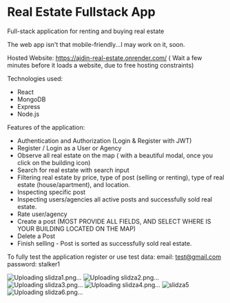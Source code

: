 # Real Estate Fullstack App
Full-stack application for renting and buying real estate

The web app isn't that mobile-friendly...I may work on it, soon.

Hosted Website: https://ajdin-real-estate.onrender.com/
( Wait a few minutes before it loads a website, due to free hosting constraints)

Technologies used: 
- React
- MongoDB
- Express
- Node.js

Features of the application:
- Authentication and Authorization (Login & Register with JWT)
- Register / Login as a User or Agency
- Observe all real estate on the map ( with a beautiful modal, once you click on the building icon)
- Search for real estate with search input
- Filtering real estate by price, type of post (selling or renting), type of real estate (house/apartment), and location.
- Inspecting specific post
- Inspecting  users/agencies  all active posts and successfully sold real estate.
- Rate user/agency
- Create a post (MOST PROVIDE ALL FIELDS, AND SELECT WHERE IS YOUR BUILDING LOCATED ON THE MAP)
- Delete a Post
- Finish selling - Post is sorted as successfully sold real estate.

To fully test the application register or use test data:
email: test@gmail.com
password: stalker1

![Uploading slidza1.png…]()
![Uploading slidza2.png…]()
![Uploading slidza3.png…]()
![Uploading slidza4.png…]()
![slidza5](https://github.com/ishowdarkside/real-estate-fullstack-app/assets/88293435/40a90668-df8d-445e-9ab8-a392bb9e3b8f)
![Uploading slidza6.png…]()
